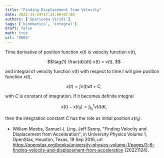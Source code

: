 ```yaml
---
title: "Finding Displacement from Velocity"
date: 2022-11-24T17:31:00+07:00
authors: ['Sparisoma Viridi']
tags: ['kinematics', 'integral']
draft: false
math: true
url: "0004"
---
```


Time derivative of position function $x(t)$ is velocity function $v(t)$,

$$\tag{1}
\frac{d}{dt} x(t) = v(t),
$$

and integral of velocity function $v(t)$ with respect to time $t$ will give position function $x(t)$,

$$\tag{2}
x(t) = \int v(t) dt + C,
$$

with $C$ is constant of integration. If it becomes definite integral

$$\tag{3}
x(t) - x(t_0) = \int_{t_0}^t v(t) dt,
$$

then the integration constant $C$ has the role as initial position $x(t_0)$.


+ William Moebs, Samuel J. Ling, Jeff Sanny, "Finding Velocity and Displacement from Acceleration", in University Physics Volume 1, OpenStax, Houston, Texas, 19 Sep 2016, url https://openstax.org/books/university-physics-volume-1/pages/3-6-finding-velocity-and-displacement-from-acceleration [20221124].